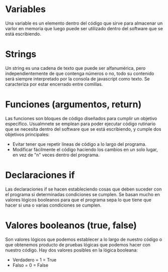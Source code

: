 # Variables
Una variable es un elemento dentro del código que sirve para almacenar un varlor en memoria que luego puede ser utilizado dentro del software que se está escribiendo.


# Strings
Un string es una cadena de texto que puede ser alfanumérica, pero independientemente de que contenga números o no, todo su contenido será siempre interpretado por la consola de javascript como texto. Se caracteriza por estar encerrado entre comillas.

# Funciones (argumentos, return)
Las funciones son bloques de código diseñados para cumplir un objetivo específico. Usualmnete se emplean para poder ejecutar código rutinario que se necesita dentro del software que se está escribiendo, y cumple dos objetivos principales:

- Evitar tener que repetir líneas de código a lo largo del programa.
- Modificar fácilmente el código haciendo los cambios en un solo lugar, en vez de "n" veces dentro del programa.


# Declaraciones if

Las declaraciones if se hacen estableciendo cosas que deben suceder con el programa si determinadas condiciones se cumplen. Se basan mucho en valores lógicos booleanos para que el programa sepa lo que tiene que hacer si una o varias condiciones se cumplen.

# Valores booleanos (true, false)

Son valores lógicos que podemos establecer a lo largo de nuestro código o que obtenemos producto de pruebas lógicas que podemos hacer con nuestro código. Hay dos valores posibles en la lógica booleana:

- Verdadero = 1 = True
- Falso = 0 = False
